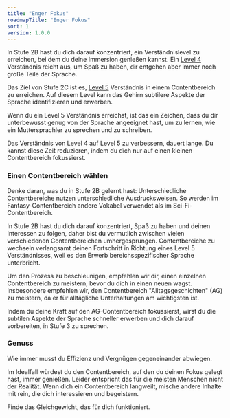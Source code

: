 ```yaml
---
title: "Enger Fokus"
roadmapTitle: "Enger Fokus"
sort: 1
version: 1.0.0
---
```


In Stufe 2B hast du dich darauf konzentriert, ein Verständnislevel zu erreichen, bei dem du deine Immersion genießen kannst. Ein [Level 4][level-4] Verständnis reicht aus, um Spaß zu haben, dir entgehen aber immer noch große Teile der Sprache.

Das Ziel von Stufe 2C ist es, [Level 5][level-5] Verständnis in einem Contentbereich zu erreichen. Auf diesem Level kann das Gehirn subtilere Aspekte der Sprache identifizieren und erwerben.

Wenn du ein Level 5 Verständnis erreichst, ist das ein Zeichen, dass du dir unterbewusst genug von der Sprache angeeignet hast, um zu lernen, wie ein Muttersprachler zu sprechen und zu schreiben.

Das Verständnis von Level 4 auf Level 5 zu verbessern, dauert lange. Du kannst diese Zeit reduzieren, indem du dich nur auf einen kleinen Contentbereich fokussierst.

### Einen Contentbereich wählen
Denke daran, was du in Stufe 2B gelernt hast: Unterschiedliche Contentbereiche nutzen unterschiedliche Ausdrucksweisen. So werden im Fantasy-Contentbereich andere Vokabel verwendet als im Sci-Fi-Contentbereich.

In Stufe 2B hast du dich darauf konzentriert, Spaß zu haben und deinen Interessen zu folgen, daher bist du vermutlich zwischen vielen verschiedenen Contentbereichen umhergesprungen. Contentbereiche zu wechseln verlangsamt deinen Fortschritt in Richtung eines Level 5 Verständnisses, weil es den Erwerb bereichsspezifischer Sprache unterbricht.

Um den Prozess zu beschleunigen, empfehlen wir dir, einen einzelnen Contentbereich zu meistern, bevor du dich in einen neuen wagst. Insbesondere empfehlen wir, den Contentbereich "Alltagsgeschichten" (AG) zu meistern, da er für alltägliche Unterhaltungen am wichtigsten ist.

Indem du deine Kraft auf den AG-Contentbereich fokussierst, wirst du die subtilen Aspekte der Sprache schneller erwerben und dich darauf vorbereiten, in Stufe 3 zu sprechen.

### Genuss
Wie immer musst du Effizienz und Vergnügen gegeneinander abwiegen.

Im Idealfall würdest du den Contentbereich, auf den du deinen Fokus gelegt hast, immer genießen. Leider entspricht das für die meisten Menschen nicht der Realität. Wenn dich ein Contentbereich langweilt, mische andere Inhalte mit rein, die dich interessieren und begeistern.

Finde das Gleichgewicht, das für dich funktioniert.

[level-4]: /simplified/stage-2/a/measure-comprehension#Level-4-Story
[level-5]: /simplified/stage-2/a/measure-comprehension#Level-5-Comfortable